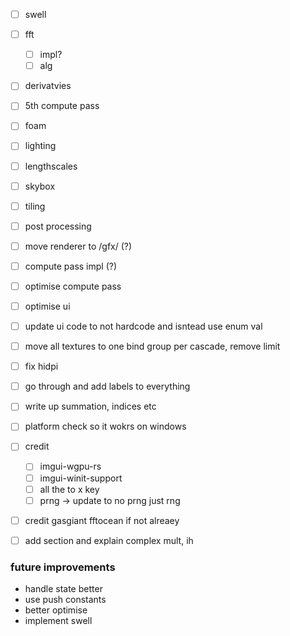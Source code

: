 - [ ] swell
- [ ] fft
    - [ ] impl?
    - [ ] alg
- [ ] derivatvies
- [ ] 5th compute pass
- [ ] foam
- [ ] lighting
- [ ] lengthscales
- [ ] skybox
- [ ] tiling
- [ ] post processing

- [ ] move renderer to /gfx/ (?)
- [ ] compute pass impl (?)
- [ ] optimise compute pass
- [ ] optimise ui
- [ ] update ui code to not hardcode and isntead use enum val
- [ ] move all textures to one bind group per cascade, remove limit
- [ ] fix hidpi
- [ ] go through and add labels to everything
- [ ] write up summation, indices etc
- [ ] platform check so it wokrs on windows
- [ ] credit 
    - [ ] imgui-wgpu-rs
    - [ ] imgui-winit-support
    - [ ] all the to x key
    - [ ] prng -> update to no prng just rng
- [ ] credit gasgiant fftocean if not alreaey
- [ ] add section and explain complex mult, ih


### future improvements
- handle state better
- use push constants
- better optimise
- implement swell

